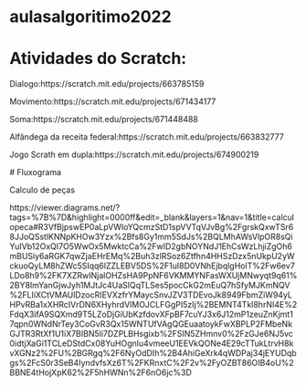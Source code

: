 # aulasalgoritimo2022
# Atividades do Scratch:
<p>Dialogo:https://scratch.mit.edu/projects/663785159</p>
<p>Movimento:https://scratch.mit.edu/projects/671434177</p>
<p>Soma:https://scratch.mit.edu/projects/671448488</p>
<p>Alfândega da receita federal:https://scratch.mit.edu/projects/663832777</p>
<p>Jogo Scrath em dupla:https://scratch.mit.edu/projects/674900219</p>
# Fluxograma
<p> Calculo de peças </p>
<p> https://viewer.diagrams.net/?tags=%7B%7D&highlight=0000ff&edit=_blank&layers=1&nav=1&title=calculopeca#R3VfBjpswEP0aLpVWIoYQcmzStD1spVVTqVJvBg%2FgrskQxwTSr68JJoQSstlKNNpKHOw3Yzx%2Bfs8Gy1mm5SdJs%2BQLMhAWsVlpOR8sQiYuIVb12OxQI7O5WwOx5MwktcCa%2FwID2gbNOYNdJ1EhCsWzLhjiZgOh6mBUSiy6aRGK7qwZjaEHrEMq%2Buh3zlRSoz6Ztfhn4HHSzDzx5nUkpU2yWckuoQyLM8hZWc5SIqq6lZZLEBV5DS%2F1uI8D0VNhEjbqlgHolT%2Fw6ev7LDo8h9%2FK7XZRwINjalOHZsHA9PpNF6VKMMYNFasWXUjMNwyqt9q61%2BY8ImYanGjwJyh1MJtJc4UaSlQqTLSes5pocCkG2mEuQ7hSfyMJKmNQV%2FLIiXCtVMAUlDzocRIEVXzfrYMaycSnvJZV3TDEvoJk8949FbmZiW94yLHPvRBa1xXHRcIVrDN6XHyhrdVlMOJCLFGgPI5zIj%2BEMNT4Tkl8hrNI4E%2FdqX3ifA9SQXmd9T5LZoDjGiUbKzfdovXFpBF7cuYJ3x6J12mP1zeuZnKjmt17qpn0WNdNrTey3CoGvR3Qx15WNTUfVAgQGEuaatoykFwXBPLP2FMbeNkGJTR3RtXf1U1iX7BIBN5li7DZPLBHsgixb%2FSIN5ZHmnv0%2FzGJe6NJ5vc0idtjXaGi1TCLeDStdCx08YuHOgnlu4vmeeU1EEVkQONe4E29cTTukLtrvH8kvXGNz2%2FU%2BGRgq%2F6NyOdDIh%2B4AhiGeXrk4qWDPaj34jEYUDqbgs%2FcS0r3SeB4IyndvfsXz6T%2FKRnxtC%2F2v%2FyOZBT86OIB4oU%2BBNE4tHojXpK62%2F5hHWNn%2F6nO6jc%3D </p>
